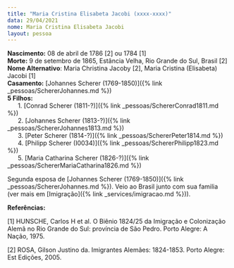 ```yaml
---
title: "Maria Cristina Elisabeta Jacobi (xxxx-xxxx)"
data: 29/04/2021
nome: Maria Cristina Elisabeta Jacobi
layout: pessoa
---
```


**Nascimento:** 08 de abril de 1786 [2] ou 1784 [1]<br/>
**Morte:** 9 de setembro de 1865, Estância Velha, Rio Grande do Sul, Brasil [2]<br/>
**Nome Alternativo**: Maria Christina Jacoby [2], Maria Cristina (Elisabeta) Jacobi [1]<br/>
**Casamento:** [Johannes Scherer (1769-1850)]({% link _pessoas/SchererJohannes.md %})<br/>
**5 Filhos:**<br/>
&nbsp;&nbsp;&nbsp;&nbsp;&nbsp;&nbsp;1. [Conrad Scherer (1811-?)]({% link _pessoas/SchererConrad1811.md %})<br/>
&nbsp;&nbsp;&nbsp;&nbsp;&nbsp;&nbsp;2. [Johannes Scherer (1813-?)]({% link _pessoas/SchererJohannes1813.md %})<br/>
&nbsp;&nbsp;&nbsp;&nbsp;&nbsp;&nbsp;3. [Peter Scherer (1814-?)]({% link _pessoas/SchererPeter1814.md %})<br/>
&nbsp;&nbsp;&nbsp;&nbsp;&nbsp;&nbsp;4. [Philipp Scherer (I0034)]({% link _pessoas/SchererPhilipp1823.md %})<br/>
&nbsp;&nbsp;&nbsp;&nbsp;&nbsp;&nbsp;5. [Maria Catharina Scherer (1826-?)]({% link _pessoas/SchererMariaCatharina1826.md %})<br/>



Segunda esposa de [Johannes Scherer (1769-1850)]({% link _pessoas/SchererJohannes.md %}). Veio ao Brasil junto com sua familia (ver mais em [Imigração]({% link _services/imigracao.md %})).

**Referências:**

[1] HUNSCHE, Carlos H et al. O Biênio 1824/25 da Imigração e Colonização Alemã no Rio Grande do Sul: província de São Pedro. Porto Alegre: A Nação, 1975.

[2] ROSA, Gilson Justino da. Imigrantes Alemães: 1824-1853. Porto Alegre: Est Edições, 2005.
